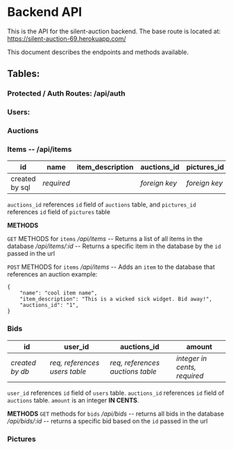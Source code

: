 # Backend API
This is the API for the silent-auction backend. The base route is located at: 
https://silent-auction-69.herokuapp.com/

This document describes the endpoints and methods available. 



## Tables: 

### Protected / Auth Routes: /api/auth


### Users: 



### Auctions 


### Items --   /api/items

| id             | name           | item_description         | auctions_id         | pictures_id          |
-----------------|----------------|--------------------------|---------------------|----------------------|
| created by sql | *required*     |                          | *foreign key*       | *foreign key*        |

`auctions_id` references `id` field of `auctions` table, and `pictures_id` references `id` field of `pictures` table 



**METHODS**

`GET` METHODS for `items`
*/api/items*  -- Returns a list of all items in the database
*/api/items/:id*  -- Returns a specific item in the database by the `id` passed in the url



`POST` METHODS for `items`
*/api/items*  -- Adds an `item` to the database that references an auction
example: 

```
{
    "name": "cool item name",
    "item_description": "This is a wicked sick widget. Bid away!",
    "auctions_id": "1",
}
```

### Bids 
| id                  | user_id                             | auctions_id                         | amount                               |
|---------------------|-------------------------------------|-------------------------------------|--------------------------------------|
| *created by db*     | *req, references users table*       | *req, references auctions table*    | *integer in cents, required*         |

`user_id` references `id` field of `users` table. `auctions_id` references `id` field of `auctions` table. `amount` is an integer **IN CENTS**. 

**METHODS**
`GET` methods for `bids`
*/api/bids*   -- returns all bids in the database
*/api/bids/:id*    -- returns a specific bid based on the `id` passed in the url



### Pictures 